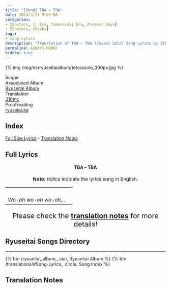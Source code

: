 ```yaml
---
title: "[Song] TBA – TBA"
date: 2024/3/21 9:03:00
categories:
- [Enstars, 1. Era, Yumenosaki Era, Present Days]
- [Enstars, Chiaki]
tags:
- Song Lyrics
description: "Translation of TBA – TBA (Chiaki Solo) Song Lyrics by 310mc. Sung by Chiaki from the Ryuseitai Album."
permalink: ALWAYS_HERO/
hidden: true
---
```


{% img /img/es/ryuseitaialbum/tetorasolo_300px.jpg %}

<div class="three-wrapper" style="--storyColor:#5ac189;--storyColor-rgb:90,193,137;--storyColor-h:147.4;--storyColor-s:45.4%;--storyColor-l:55.5%;">
    <div class="info-area">
        <div class="info">
            <div class="info-item characters">
                <div class="label">
                    Singer
                </div>
                <div class="value">
                <a href="/categories/Enstars/Chiaki" character="Chiaki"></a>
                </div>
            </div>
            <div class="info-item one">
                <div class="label">
                    Associated Album
                </div>
                <div class="value">
                    <a href="/ryuseitai_album">Ryuseitai Album</a>
                </div>
            </div>
            <div class="info-item two">
                <div class="label">
                    Translation
                </div>
                <div class="value">
                    <a href="/about">310mc</a>
                </div>
            </div>
            <div class="info-item three">
                <div class="label">
                   Proofreading
                </div>
                <div class="value">
                    <a href="https://ryuseipuka.notion.site/proofed-by-ryuseipuka-020757643ea94baabea5e7d21f325a8b" target="_blank">ryuseipuka</a>
                </div>
            </div>
        </div>
    </div>
</div>

<!-- more -->

## Index
<a href="#Full-Lyrics">Full Size Lyrics</a> - <a href="#Translation-Notes">Translation Notes</a></p>

## Full Lyrics

<h4 style="text-align:center;">TBA – TBA</h4>

<p style="text-align:center;font-size:15px;"><b>Note:</b> <em>Italics</em> indicate the lyrics sung in English.</p>

<table class="lyrics solo">
  <tr>
    <td><br></td>
    <td><br></td>
  </tr>
  <tr>
    <td><em>Wo-oh wo-oh wo-oh…</em></td>
  </tr>
</table>

<p style="text-align:center;font-size:22px;">Please check the <a href="#Translation-Notes"><b>translation notes</b></a> for more details!</p>

## Ryuseitai Songs Directory

<hr>

<div toc>
{% btn /ryuseitai_album,, star, Ryuseitai Album %}
{% btn /translations/#Song-Lyrics,, circle, Song Index %}
</div>

## Translation Notes 